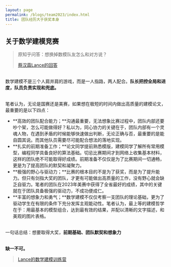 ```yaml
---
layout: page
permalink: /blogs/team2023/index.html
title: 团队经历大于获奖本身
---
```


## 关于数学建模竞赛

> 原知乎问答：想换掉数模队友怎么和对方说？
>
> [蔡汉霖Lance的回答](https://www.zhihu.com/question/611481905/answer/3125845087)

<br>数学建模不是三个人肩并肩的游戏，而是一人指路，两人配合。**队长把控全局和进度，队员负责实现和兜底。**

<br>笔者认为，无论是国赛还是美赛，如果想在极短的时间内做出高质量的建模论文，最重要的是以下四点：

- **高效的团队配合能力；**沟通最重要，无法想象比赛过程中，团队内部还要吵个架，怎么可能做得好？私以为，同心协力的关键在于，团队内部有一个灵魂人物，在遇到矛盾的时候能够快速做出判断，无论正确与否，最重要的是能自圆其说。而其他队员需要尽可能配合想法的落地实现。
- **扎实的前期准备工作；**论文同学提前熟悉模版，建模同学了解所有常用模型，编程同学具备良好的算法基础。切忌比赛期间才到网络上收集基本材料，这样的团队绝不可能取得好成绩。前期准备不仅仅是为了比赛期间一切通畅，更是为了提高团队的默契和凝聚力。
- **极强的野心与驱动力；**比赛的根本目的不是为了获奖，而是为了提升能力。但只有剑指大奖的团队，才更有可能做出高质量的工作，没有野心就会缺乏自驱力。笔者的团队在2023年美赛中获得了全省最好的成绩，其中的关键就在于团队具备极强的驱动力，不成功便成仁。
- **丰富的想象力和勇气；**数学建模不仅仅考察一支团队的理论基础，更为了驱动学生在有限的条件下充分发挥主观能动性。笔者认为，最上等的建模哲学在于：用最基本的模型组合，达到最有效的结果，并配以清晰的文字描述，和美观的图片表格。

<br>一句话总结：想要取得大奖，**前期基础、团队默契和想象力**

<br>**缺一不可。**<br>

> [Lance的数学建模训练营](https://caihanlin.com/blogs/modeling/)
